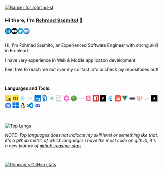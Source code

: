 [![Banner for rohmad-st](https://pbs.twimg.com/profile_banners/1046240847899971584/1538278585/1080x360)](https://github.com/rohmad-st)

### Hi there, I'm [Rohmad Sasmito!](https://rohmad-st.github.io/) 👋

<a href="https://www.linkedin.com/in/rohmadsasmito/" title="Connect to me">
  <img align="left" alt="Rohmad Sasmito | LinkedIn" width="20px" src="./assets/linkedin.svg" />
</a>
<a href="https://medium.com/@rohmad_st" title="See my articles">
  <img align="left" alt="Rohmad Sasmito | Medium" width="20px" src="./assets/medium.svg" />
</a>
<a href="https://twitter.com/RohmadSasmito" title="Follow me">
  <img align="left" alt="Rohmad Sasmito | Twitter" width="20px" src="./assets/twitter.svg" />
</a>
<a href="mailto:rohmadsasmito@gmail.com" title="Send email to me">
  <img align="left" alt="Rohmad Sasmito | Mail" width="20px" src="./assets/email.svg" />
</a>

<br />
<br />

Hi, I'm Rohmad Sasmito, an Experienced Software Engineer with strong skill in Frontend.

I have vary experience in Web & Mobile application development.

Feel free to reach me out over my contact info or check my repositories out!

<br />

**Languages and Tools:**

<code><img height="20" src="https://raw.githubusercontent.com/github/explore/main/topics/javascript/javascript.png"></code>
<code><img height="20" src="https://raw.githubusercontent.com/github/explore/main/topics/es6/es6.png"></code>
<code><img height="20" src="https://raw.githubusercontent.com/github/explore/main/topics/react/react.png"></code>
<code><img height="20" src="https://raw.githubusercontent.com/github/explore/main/topics/nextjs/nextjs.png"></code>
<code><img height="20" src="https://raw.githubusercontent.com/github/explore/main/topics/typescript/typescript.png"></code>
<code><img height="20" src="https://raw.githubusercontent.com/github/explore/main/topics/css/css.png"></code>
<code><img height="20" src="https://raw.githubusercontent.com/github/explore/main/topics/tailwind/tailwind.png"></code>
<code><img height="20" src="https://raw.githubusercontent.com/github/explore/main/topics/styled-components/styled-components.png"></code>
<code><img height="20" src="https://raw.githubusercontent.com/github/explore/main/topics/graphql/graphql.png"></code>
<code><img height="20" src="https://raw.githubusercontent.com/github/explore/main/topics/nodejs/nodejs.png"></code>
<code><img height="20" src="https://raw.githubusercontent.com/github/explore/main/topics/express/express.png"></code>
<code><img height="20" src="https://raw.githubusercontent.com/github/explore/main/topics/storybook/storybook.png"></code>
<code><img height="20" src="https://raw.githubusercontent.com/github/explore/main/topics/npm/npm.png"></code>
<code><img height="20" src="https://raw.githubusercontent.com/github/explore/main/topics/figma/figma.png"></code>
<code><img height="20" src="https://raw.githubusercontent.com/github/explore/main/topics/flutter/flutter.png"></code>
<code><img height="20" src="https://raw.githubusercontent.com/github/explore/main/topics/swift/swift.png"></code>
<code><img height="20" src="https://raw.githubusercontent.com/github/explore/main/topics/vue/vue.png"></code>
<code><img height="20" src="https://raw.githubusercontent.com/github/explore/main/topics/php/php.png"></code>
<code><img height="20" src="https://raw.githubusercontent.com/github/explore/main/topics/laravel/laravel.png"></code>
<code><img height="20" src="https://raw.githubusercontent.com/github/explore/main/topics/mysql/mysql.png"></code>
<code><img height="20" src="https://raw.githubusercontent.com/github/explore/main/topics/vercel/vercel.png"></code>
<code><img height="20" src="https://raw.githubusercontent.com/github/explore/main/topics/kubernetes/kubernetes.png"></code>
<code><img height="20" src="https://raw.githubusercontent.com/github/explore/main/topics/windows/windows.png"></code>
<code><img height="20" src="https://raw.githubusercontent.com/github/explore/main/topics/linux/linux.png"></code>
<code><img height="20" src="https://raw.githubusercontent.com/github/explore/main/topics/visual-studio-code/visual-studio-code.png"></code>
<code><img height="20" src="https://raw.githubusercontent.com/github/explore/main/topics/discord/discord.png"></code>

<br />

[![Top Langs](https://github-readme-stats.vercel.app/api/top-langs/?username=rohmad-st&langs_count=12&layout=compact)](https://github.com/anuraghazra/github-readme-stats)

_NOTE: Top languages does not indicate my skill level or something like that, it's a github metric of which languages i have the most code on github, it's a new feature of [github-readme-stats](https://github.com/anuraghazra/github-readme-stats)_

<br />

[![Rohmad's GitHub stats](https://github-readme-stats.vercel.app/api?username=rohmad-st&show_icons=true&include_all_commits=true&count_private=true)](https://github.com/anuraghazra/github-readme-stats)
